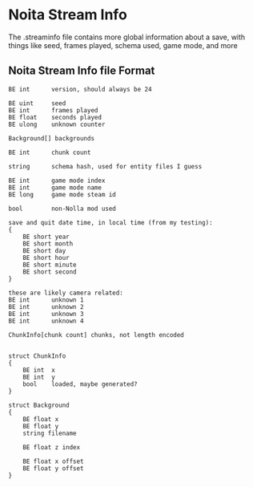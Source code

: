 # Noita Stream Info
The .streaminfo file contains more global information about a save, with things like seed, frames played, schema used, game mode, and more


## Noita Stream Info file Format

```
BE int      version, should always be 24

BE uint     seed
BE int      frames played
BE float    seconds played
BE ulong    unknown counter

Background[] backgrounds

BE int      chunk count

string      schema hash, used for entity files I guess

BE int      game mode index
BE int      game mode name
BE long     game mode steam id

bool        non-Nolla mod used

save and quit date time, in local time (from my testing):
{
    BE short year
    BE short month
    BE short day
    BE short hour
    BE short minute
    BE short second
}

these are likely camera related:
BE int      unknown 1
BE int      unknown 2
BE int      unknown 3
BE int      unknown 4

ChunkInfo[chunk count] chunks, not length encoded


struct ChunkInfo
{
    BE int  x
    BE int  y
    bool    loaded, maybe generated?
}

struct Background
{
    BE float x
    BE float y
    string filename

    BE float z index

    BE float x offset
    BE float y offset
}
```
